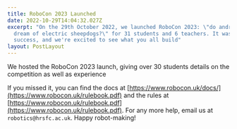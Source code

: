 ```yaml
---
title: RoboCon 2023 Launched
date: 2022-10-29T14:04:32.027Z
excerpt: "On the 29th October 2022, we launched RoboCon 2023: \"do androids
  dream of electric sheepdogs?\" for 31 students and 6 teachers. It was a great
  success, and we're excited to see what you all build"
layout: PostLayout
---
```

We hosted the RoboCon 2023 launch, giving over 30 students details on the competition as well as experience 

I﻿f you missed it, you can find the docs at [https://www.robocon.uk/docs/](https://www.robocon.uk/rulebook.pdf) and the rules at [https://www.robocon.uk/rulebook.pdf](https://www.robocon.uk/rulebook.pdf). For any more help, email us at `robotics@hrsfc.ac.uk`. Happy robot-making!